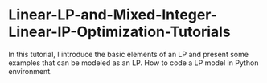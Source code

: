 # Linear-LP-and-Mixed-Integer-Linear-IP-Optimization-Tutorials
In this tutorial, I introduce the basic elements of an LP and present some examples that can be modeled as an LP. How to code a LP model in Python environment.
